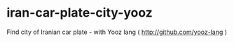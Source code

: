 # iran-car-plate-city-yooz
Find city of Iranian car plate - with Yooz lang ( http://github.com/yooz-lang )
